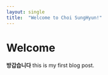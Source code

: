```yaml
---
layout: single
title:  "Welcome to Choi SungHyun!"
---
```


# Welcome

**방갑습니다** this is my first blog post.
